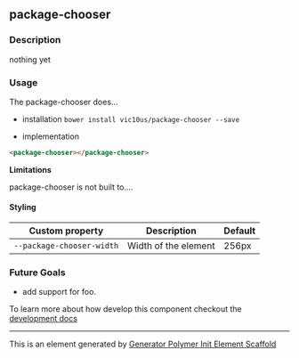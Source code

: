 ## package-chooser

### Description

nothing yet

### Usage

The package-chooser does...

- installation
    `bower install vic10us/package-chooser --save`

- implementation
```html
<package-chooser></package-chooser>
```

**Limitations**

package-chooser is not built to....

#### Styling

Custom property                  | Description                            | Default
---------------------------------|----------------------------------------|--------------------
`--package-chooser-width`     | Width of the element                   | 256px


### Future Goals

- add support for foo.

To learn more about how develop this component checkout the [development docs](/development-docs.md)

----

This is an element generated by [Generator Polymer Init Element Scaffold](https://github.com/photoshelter/generator-polymer-init-element-scaffold)
